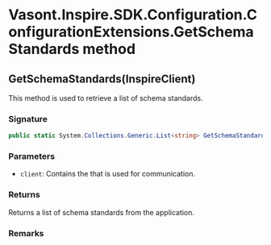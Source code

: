 # Vasont.Inspire.SDK.Configuration.ConfigurationExtensions.GetSchemaStandards method
## GetSchemaStandards(InspireClient)
This method is used to retrieve a list of schema standards.

### Signature
```csharp
public static System.Collections.Generic.List<string> GetSchemaStandards(InspireClient client)
```
### Parameters
- `client`: Contains the  that is used for communication.

### Returns
Returns a list of schema standards from the application.
### Remarks

